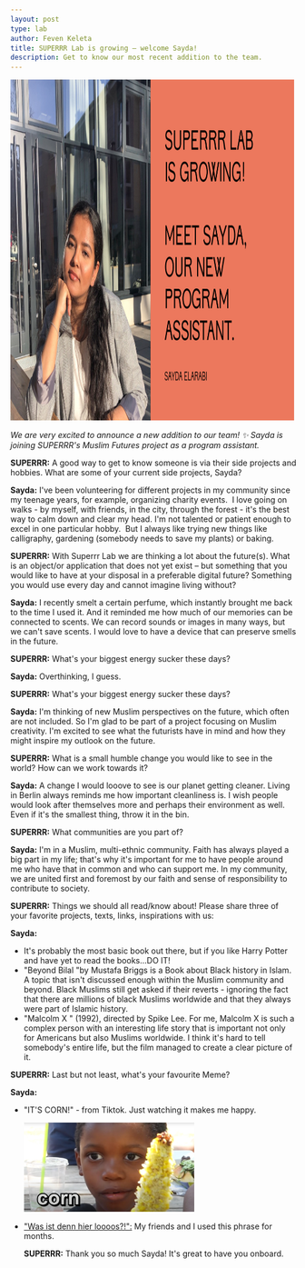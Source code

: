 ```yaml
---
layout: post
type: lab
author: Feven Keleta
title: SUPERRR Lab is growing – welcome Sayda!
description: Get to know our most recent addition to the team. 
---
```


<img src="/assets/img/blog/Sayda.png" alt="Portrait of Sayda" width="500" height="600">
<p><em>We are very excited to announce a new addition to our team! ✨ Sayda is joining SUPERRR's Muslim Futures project as a program assistant.</em></p>

<p><b>SUPERRR:</b> A good way to get to know someone is via their side projects and hobbies. What are some of your current side projects, Sayda?
</p>
<p><b>Sayda:</b> I've been volunteering for different projects in my community since my teenage years, for example, organizing charity events. 
I love going on walks - by myself, with friends, in the city, through the forest - it's the best way to calm down and clear my head.
I'm not talented or patient enough to excel in one particular hobby. 
But I always like trying new things like calligraphy, gardening (somebody needs to save my plants) or baking.
</p>

<p><b>SUPERRR:</b> With Superrr Lab we are thinking a lot about the future(s). What is an object/or application that does not yet exist – but something that you would like to have at your disposal in a preferable digital future? Something you would use every day and cannot imagine living without?
</p>
<p><b>Sayda:</b> I recently smelt a certain perfume, which instantly brought me back to the time I used it. And it reminded me how much of our memories can be connected to scents. We can record sounds or images in many ways, but we can't save scents. I would love to have a device that can preserve smells in the future. 
 </p>
  
<p><b>SUPERRR:</b> What's your biggest energy sucker these days?</p>

<p><b>Sayda:</b> Overthinking, I guess.</p>

<p><b>SUPERRR:</b> What's your biggest energy sucker these days?</p>

<p><b>Sayda:</b> I'm thinking of new Muslim perspectives on the future, which often are not included. So I'm glad to be part of a project focusing on Muslim creativity. I'm excited to see what the futurists have in mind and how they might inspire my outlook on the future.
</p>

<p><b>SUPERRR:</b> What is a small humble change you would like to see in the world? How can we work towards it?</p>

<p><b>Sayda:</b> A change I would looove to see is our planet getting cleaner. Living in Berlin always reminds me how important cleanliness is. I wish people would look after themselves more and perhaps their environment as well. Even if it's the smallest thing, throw it in the bin.</p>

<p><b>SUPERRR:</b> What communities are you part of?</p>

<p><b>Sayda:</b> I'm in a Muslim, multi-ethnic community. Faith has always played a big part in my life; that's why it's important for me to have people around me who have that in common and who can support me. In my community, we are united first and foremost by our faith and sense of responsibility to contribute to society.
</p>

<p><b>SUPERRR:</b> Things we should all read/know about! Please share three of your favorite projects, texts, links, inspirations with us:
</p>

<p><b>Sayda:</b> 
<ul>
  <li> It's probably the most basic book out there, but if you like Harry Potter and have yet to read the books...DO IT!</li>
  <li> "Beyond Bilal "by Mustafa Briggs is a Book about Black history in Islam. A topic that isn't discussed enough within the Muslim community and beyond. Black Muslims still get asked if their reverts - ignoring the fact that there are millions of black Muslims worldwide and that they always were part of Islamic history.</li>
  <li> "Malcolm X " (1992), directed by Spike Lee. For me, Malcolm X is such a complex person with an interesting life story that is important not only for Americans but also Muslims worldwide. I think it's hard to tell somebody's entire life, but the film managed to create a clear picture of it. </li>
</ul>
  </p>

<p><b>SUPERRR:</b> Last but not least, what's your favourite Meme?</p>

<p><b>Sayda:</b> 
<ul>
<li> "IT'S CORN!" - from Tiktok.
Just watching it makes me happy.
  <p><img src="/assets/img/blog/corn-kid-brands-culture-2022-1.png" alt="Meme" style="max-width: 300px;">
<li> <a href="https://www.youtube.com/watch?v=UyZoRtrvJMU">"Was ist denn hier loooos?!":</a> My friends and I used this phrase for months.</li>
 </p>

<p><b>SUPERRR:</b> Thank you so much Sayda! It's great to have you onboard.</p>
